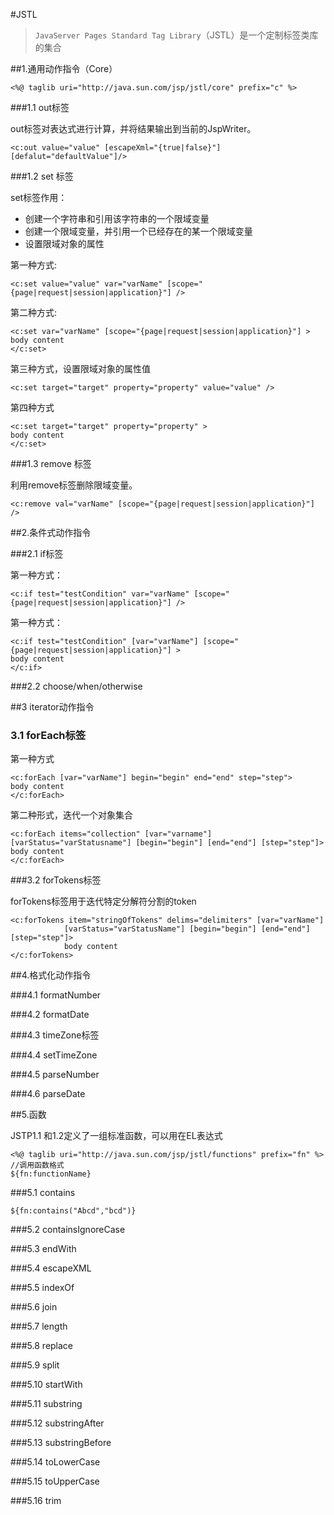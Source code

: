 
#JSTL

> `JavaServer Pages Standard Tag Library`（JSTL）是一个定制标签类库的集合


##1.通用动作指令（Core）

```
<%@ taglib uri="http://java.sun.com/jsp/jstl/core" prefix="c" %>
```

###1.1 out标签

out标签对表达式进行计算，并将结果输出到当前的JspWriter。

```
<c:out value="value" [escapeXml="{true|false}"] [defalut="defaultValue"]/>
```

###1.2 set 标签

set标签作用：

*  创建一个字符串和引用该字符串的一个限域变量
*  创建一个限域变量，并引用一个已经存在的某一个限域变量
*  设置限域对象的属性


第一种方式:

```
<c:set value="value" var="varName" [scope="{page|request|session|application}"] />
```
第二种方式:

```
<c:set var="varName" [scope="{page|request|session|application}"] >
body content
</c:set>
```

第三种方式，设置限域对象的属性值
```
<c:set target="target" property="property" value="value" />
```


第四种方式
```
<c:set target="target" property="property" >
body content 
</c:set>
```

###1.3 remove 标签

利用remove标签删除限域变量。

```
<c:remove val="varName" [scope="{page|request|session|application}"]  />
```


##2.条件式动作指令

###2.1 if标签


第一种方式：
```
<c:if test="testCondition" var="varName" [scope="{page|request|session|application}"] />
```

第一种方式：
```
<c:if test="testCondition" [var="varName"] [scope="{page|request|session|application}"] >
body content 
</c:if>
```

###2.2 choose/when/otherwise


##3 iterator动作指令

### 3.1 forEach标签

第一种方式
```
<c:forEach [var="varName"] begin="begin" end="end" step="step">
body content
</c:forEach>
```

第二种形式，迭代一个对象集合

```
<c:forEach items="collection" [var="varname"] [varStatus="varStatusname"] [begin="begin"] [end="end"] [step="step"]>
body content 
</c:forEach>
```
###3.2 forTokens标签

forTokens标签用于迭代特定分解符分割的token

```
<c:forTokens item="stringOfTokens" delims="delimiters" [var="varName"]
			[varStatus="varStatusName"] [begin="begin"] [end="end"] [step="step"]>
			body content
</c:forTokens>
```


##4.格式化动作指令

###4.1 formatNumber

###4.2 formatDate

###4.3 timeZone标签

###4.4 setTimeZone

###4.5 parseNumber

###4.6 parseDate


##5.函数

JSTP1.1 和1.2定义了一组标准函数，可以用在EL表达式

```
<%@ taglib uri="http://java.sun.com/jsp/jstl/functions" prefix="fn" %>
//调用函数格式
${fn:functionName}

```


###5.1 contains

```
${fn:contains("Abcd","bcd")}
```

###5.2 containsIgnoreCase

###5.3 endWith

###5.4 escapeXML

###5.5 indexOf

###5.6 join

###5.7 length

###5.8 replace

###5.9 split

###5.10 startWith

###5.11 substring

###5.12 substringAfter

###5.13 substringBefore

###5.14 toLowerCase

###5.15 toUpperCase

###5.16 trim










































